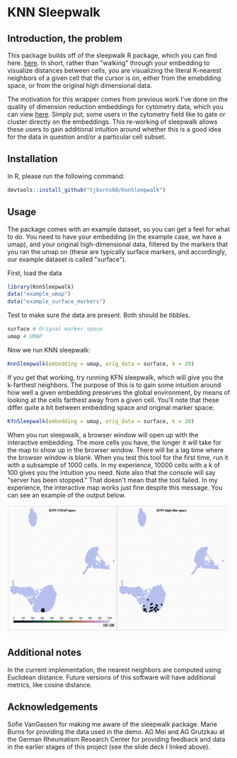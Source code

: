 # KNN Sleepwalk

## Introduction, the problem
This package builds off of the sleepwalk R package, which you can find here.  [here](https://anders-biostat.github.io/sleepwalk/). In short, rather than "walking" through your embedding to visualize distances between cells, you are visualizing the literal K-nearest neighbors of a given cell that the cursor is on, either from the emebdding space, or from the original high dimensional data.

The motivation for this wrapper comes from previous work I've done on the quality of dimension reduction embeddings for cytometry data, which you can view [here](https://tjburns08.github.io/tjb_dimr_talk.pdf). Simply put, some users in the cytometry field like to gate or cluster directly on the embeddings. This re-working of sleepwalk allows these users to gain additional intuition around whether this is a good idea for the data in question and/or a particular cell subset.  

## Installation
In R, please run the following command:
```r
devtools::install_github("tjburns08/KnnSleepwalk")
```

## Usage
The package comes with an example dataset, so you can get a feel for what to do. You need to have your embedding (in the example case, we have a umap), and your original high-dimensional data, filtered by the markers that you ran the umap on (these are typically surface markers, and accordingly, our example dataset is called "surface"). 

First, load the data
```r
library(KnnSleepwalk)
data("example_umap")
data("example_surface_markers")
```

Test to make sure the data are present. Both should be tibbles.
```r
surface # Orignal marker space
umap # UMAP
```
Now we run KNN sleepwalk:

```r
KnnSleepwalk(embedding = umap, orig_data = surface, k = 20)
```

If you get that working, try running KFN sleepwalk, which will give you the k-farthest neighbors. The purpose of this is to gain some intuition around how well a given embedding preserves the global environment, by means of looking at the cells farthest away from a given cell. You'll note that these differ quite a bit between embedding space and original marker space:

```r
KfnSleepwalk(embedding = umap, orig_data = surface, k = 20)
```

When you run sleepwalk, a browser window will open up with the interactive embedding. The more cells you have, the longer it will take for the map to show up in the browser window. There will be a lag time where the browser window is blank. When you test this tool for the first time, run it with a subsample of 1000 cells. In my experience, 10000 cells with a k of 100 gives you the intuition you need. Note also that the console will say "server has been stopped." That doesn't mean that the tool failed. In my experience, the interactive map works just fine despite this message. You can see an example of the output below.

![](umap_pca_vs_umap_space_trimmed.gif)

## Additional notes
In the current implementation, the nearest neighbors are computed using Euclidean distance. Future versions of this software will have additional metrics, like cosine distance.

## Acknowledgements
Sofie VanGassen for making me aware of the sleepwalk package. Marie Burns for providing the data used in the demo. AG Mei and AG Grutzkau at the German Rheumatism Research Center for providing feedback and data in the earlier stages of this project (see the slide deck I linked above).
